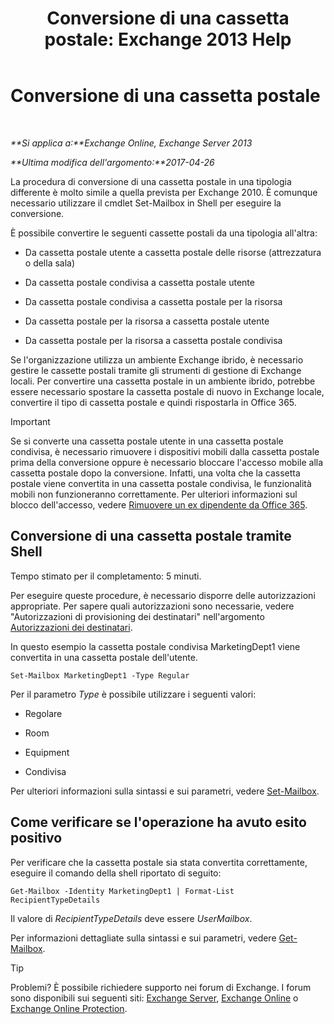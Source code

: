 ﻿---
title: 'Conversione di una cassetta postale: Exchange 2013 Help'
TOCTitle: Conversione di una cassetta postale
ms:assetid: dfed045e-a740-4a90-aff9-c58d53592f79
ms:mtpsurl: https://technet.microsoft.com/it-it/library/JJ710164(v=EXCHG.150)
ms:contentKeyID: 50481867
ms.date: 04/23/2018
mtps_version: v=EXCHG.150
ms.translationtype: HT
---

# Conversione di una cassetta postale

 

_**Si applica a:**Exchange Online, Exchange Server 2013_

_**Ultima modifica dell'argomento:**2017-04-26_

La procedura di conversione di una cassetta postale in una tipologia differente è molto simile a quella prevista per Exchange 2010. È comunque necessario utilizzare il cmdlet Set-Mailbox in Shell per eseguire la conversione.

È possibile convertire le seguenti cassette postali da una tipologia all'altra:

  - Da cassetta postale utente a cassetta postale delle risorse (attrezzatura o della sala)

  - Da cassetta postale condivisa a cassetta postale utente

  - Da cassetta postale condivisa a cassetta postale per la risorsa

  - Da cassetta postale per la risorsa a cassetta postale utente

  - Da cassetta postale per la risorsa a cassetta postale condivisa

Se l'organizzazione utilizza un ambiente Exchange ibrido, è necessario gestire le cassette postali tramite gli strumenti di gestione di Exchange locali. Per convertire una cassetta postale in un ambiente ibrido, potrebbe essere necessario spostare la cassetta postale di nuovo in Exchange locale, convertire il tipo di cassetta postale e quindi rispostarla in Office 365.


> [!IMPORTANT]
> Se si converte una cassetta postale utente in una cassetta postale condivisa, è necessario rimuovere i dispositivi mobili dalla cassetta postale prima della conversione oppure è necessario bloccare l'accesso mobile alla cassetta postale dopo la conversione. Infatti, una volta che la cassetta postale viene convertita in una cassetta postale condivisa, le funzionalità mobili non funzioneranno correttamente. Per ulteriori informazioni sul blocco dell'accesso, vedere <A href="https://go.microsoft.com/fwlink/p/?linkid=847873">Rimuovere un ex dipendente da Office 365</A>.



## Conversione di una cassetta postale tramite Shell

Tempo stimato per il completamento: 5 minuti.

Per eseguire queste procedure, è necessario disporre delle autorizzazioni appropriate. Per sapere quali autorizzazioni sono necessarie, vedere "Autorizzazioni di provisioning dei destinatari" nell'argomento [Autorizzazioni dei destinatari](recipients-permissions-exchange-2013-help.md).

In questo esempio la cassetta postale condivisa MarketingDept1 viene convertita in una cassetta postale dell'utente.

    Set-Mailbox MarketingDept1 -Type Regular

Per il parametro *Type* è possibile utilizzare i seguenti valori:

  - Regolare

  - Room

  - Equipment

  - Condivisa

Per ulteriori informazioni sulla sintassi e sui parametri, vedere [Set-Mailbox](https://technet.microsoft.com/it-it/library/bb123981\(v=exchg.150\)).

## Come verificare se l'operazione ha avuto esito positivo

Per verificare che la cassetta postale sia stata convertita correttamente, eseguire il comando della shell riportato di seguito:

    Get-Mailbox -Identity MarketingDept1 | Format-List RecipientTypeDetails

Il valore di *RecipientTypeDetails* deve essere *UserMailbox*.

Per informazioni dettagliate sulla sintassi e sui parametri, vedere [Get-Mailbox](https://technet.microsoft.com/it-it/library/bb123685\(v=exchg.150\)).


> [!TIP]
> Problemi? È possibile richiedere supporto nei forum di Exchange. I forum sono disponibili sui seguenti siti: <A href="https://go.microsoft.com/fwlink/p/?linkid=60612">Exchange Server</A>, <A href="https://go.microsoft.com/fwlink/p/?linkid=267542">Exchange Online</A> o <A href="https://go.microsoft.com/fwlink/p/?linkid=285351">Exchange Online Protection</A>.


